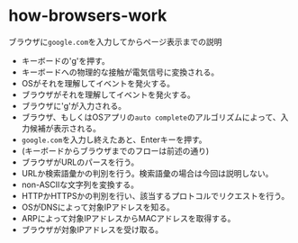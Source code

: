 
# how-browsers-work

ブラウザに`google.com`を入力してからページ表示までの説明

- キーボードの'g'を押す。
- キーボードへの物理的な接触が電気信号に変換される。
- OSがそれを理解してイベントを発火する。
- ブラウザがそれを理解してイベントを発火する。
- ブラウザに'g'が入力される。
- ブラウザ、もしくはOSアプリの`auto complete`のアルゴリズムによって、入力候補が表示される。
- `google.com`を入力し終えたあと、Enterキーを押す。
- (キーボードからブラウザまでのフローは前述の通り)
- ブラウザがURLのパースを行う。
- URLか検索語彙かの判別を行う。検索語彙の場合は今回は説明しない。
- non-ASCIIな文字列を変換する。
- HTTPかHTTPSかの判別を行い、該当するプロトコルでリクエストを行う。
- OSがDNSによって対象IPアドレスを知る。
- ARPによって対象IPアドレスからMACアドレスを取得する。
- ブラウザが対象IPアドレスを受け取る。
